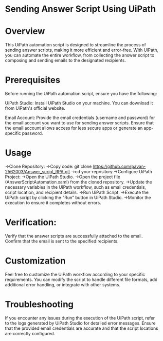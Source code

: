 # Sending Answer Script Using UiPath
# Overview
This UiPath automation script is designed to streamline the process of sending answer scripts, making it more efficient and error-free. With UiPath, you can automate the entire workflow, from collecting the answer script to composing and sending emails to the designated recipients.

# Prerequisites
Before running the UiPath automation script, ensure you have the following:

UiPath Studio: Install UiPath Studio on your machine. You can download it from UiPath's official website.

Email Account: Provide the email credentials (username and password) for the email account you want to use for sending answer scripts. Ensure that the email account allows access for less secure apps or generate an app-specific password.

# Usage
->Clone Repository:
->Copy code: git clone https://github.com/pavan-2562003/Answer_script_RPA.git
->cd your-repository
->Configure UiPath Project:
->Open the UiPath Studio.
->Open the project file (AnswerScriptAutomation.xaml) from the cloned repository.
->Update the necessary variables in the UiPath workflow, such as email credentials, script location, and recipient details.
->Run UiPath Script:
->Execute the UiPath script by clicking the "Run" button in UiPath Studio.
->Monitor the execution to ensure it completes without errors.

# Verification:
Verify that the answer scripts are successfully attached to the email.
Confirm that the email is sent to the specified recipients.

# Customization
Feel free to customize the UiPath workflow according to your specific requirements. You can modify the script to handle different file formats, add additional error handling, or integrate with other systems.

# Troubleshooting
If you encounter any issues during the execution of the UiPath script, refer to the logs generated by UiPath Studio for detailed error messages. Ensure that the provided email credentials are accurate and that the script locations are correctly configured.

